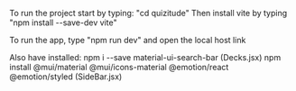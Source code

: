 To run the project start by typing:
"cd quizitude"
Then install vite by typing
"npm install --save-dev vite"

To run the app, type "npm run dev" and open the local host link

Also have installed:
npm i --save material-ui-search-bar (Decks.jsx)
npm install @mui/material @mui/icons-material @emotion/react @emotion/styled (SideBar.jsx)
